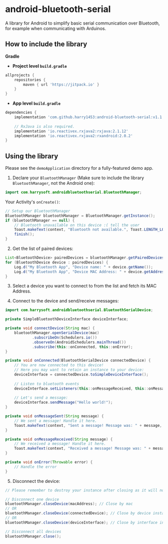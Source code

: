 # android-bluetooth-serial
A library for Android to simplify basic serial communication over Bluetooth, for example when communicating with Arduinos.

## How to include the library

**Gradle**

- **Project level `build.gradle`**
```gradle
allprojects {
    repositories {
        maven { url 'https://jitpack.io' }
    }
}
```
- **App level `build.gradle`**
```gradle
dependencies {
    implementation 'com.github.harry1453:android-bluetooth-serial:v1.1'
    
    // RxJava is also required.
    implementation 'io.reactivex.rxjava2:rxjava:2.1.12'
    implementation 'io.reactivex.rxjava2:rxandroid:2.0.2'
}
```

## Using the library

Please see the `demoApplication` directory for a fully-featured demo app.

1. Declare your `BluetoothManager` (Make sure to include the library `BluetoothManager`, not the Android one):

```JAVA
import com.harrysoft.androidbluetoothserial.BluetoothManager;
```

Your Activity's `onCreate()`:

```JAVA
// Setup our BluetoothManager
BluetoothManager bluetoothManager = BluetoothManager.getInstance();
if (bluetoothManager == null) {
    // Bluetooth unavailable on this device :( tell the user
    Toast.makeText(context, "Bluetooth not available.", Toast.LENGTH_LONG).show(); // Replace context with your context instance.
    finish();
}
```

2. Get the list of paired devices:

```JAVA
List<BluetoothDevice> pairedDevices = bluetoothManager.getPairedDevicesList();
for (BluetoothDevice device : pairedDevices) {
    Log.d("My Bluetooth App", "Device name: " + device.getName());
    Log.d("My Bluetooth App", "Device MAC Address: " + device.getAddress());
}
```

3. Select a device you want to connect to from the list and fetch its MAC Address.

4. Connect to the device and send/receive messages:

```JAVA
import com.harrysoft.androidbluetoothserial.BluetoothSerialDevice;
```

```JAVA
private SimpleBluetoothDeviceInterface deviceInterface;

private void connectDevice(String mac) {
    bluetoothManager.openSerialDevice(mac)
            .subscribeOn(Schedulers.io())
            .observeOn(AndroidSchedulers.mainThread())
            .subscribe(this::onConnected, this::onError);
}

private void onConnected(BluetoothSerialDevice connectedDevice) {
    // You are now connected to this device!
    // Here you may want to retain an instance to your device:
    deviceInterface = connectedDevice.toSimpleDeviceInterface();
    
    // Listen to bluetooth events
    deviceInterface.setListeners(this::onMessageReceived, this::onMessageSent, this::onError);
    
    // Let's send a message:
    deviceInterface.sendMessage("Hello world!");
}

private void onMessageSent(String message) {
    // We sent a message! Handle it here.
    Toast.makeText(context, "Sent a message! Message was: " + message, Toast.LENGTH_LONG).show(); // Replace context with your context instance.
}

private void onMessageReceived(String message) {
    // We received a message! Handle it here.
    Toast.makeText(context, "Received a message! Message was: " + message, Toast.LENGTH_LONG).show(); // Replace context with your context instance.
}

private void onError(Throwable error) {
    // Handle the error
}
```

5. Disconnect the device:
```JAVA
// Please remember to destroy your instance after closing as it will no longer function!

// Disconnect one device
bluetoothManager.closeDevice(macAddress); // Close by mac
// OR
bluetoothManager.closeDevice(connectedDevice); // Close by device instance
// OR
bluetoothManager.closeDevice(deviceInterface); // Close by interface instance

// Disconnect all devices
bluetoothManager.close();
```
